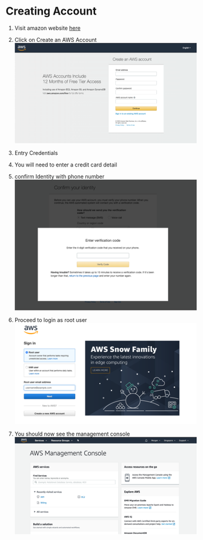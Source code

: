 # Creating Account

1. Visit amazon website [here](https://aws.amazon.com/)
2. Click on Create an AWS Account
   ![create account ](_media/create_account.png)

3. Entry Credentials
4. You will need to enter a credit card detail
5. confirm Identity with phone number
   ![confirm_identity](_media/confirm_identity.png)
6. Proceed to login as root user
   ![login as root](_media/signin_as_root.png)
7. You should now see the management console
   ![management console](_media/management_console.png)
